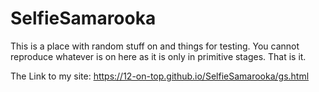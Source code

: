 # SelfieSamarooka
This is a place with random stuff on and things for testing. You cannot reproduce whatever is on here as it is only in primitive stages. That is it.

The Link to my site: 
https://12-on-top.github.io/SelfieSamarooka/gs.html
